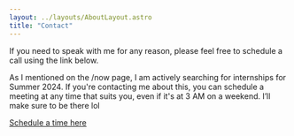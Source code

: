 ```yaml
---
layout: ../layouts/AboutLayout.astro
title: "Contact"
---
```


If you need to speak with me for any reason, please feel free to schedule a call using the link below. 

As I mentioned on the /now page, I am actively searching for internships for Summer 2024. If you're contacting me about this, you can schedule a meeting at any time that suits you, even if it's at 3 AM on a weekend. I’ll make sure to be there lol

[Schedule a time here](https://calendly.com/vkavi)